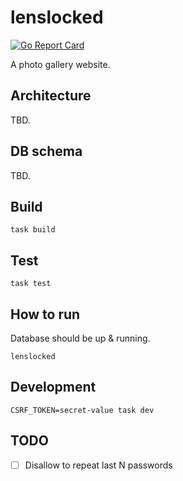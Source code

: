 # lenslocked

[![Go Report Card](https://goreportcard.com/badge/github.com/Jasstkn/lenslocked)](https://goreportcard.com/report/github.com/Jasstkn/lenslocked)

A photo gallery website.

## Architecture

TBD.

## DB schema

TBD.

## Build

```shell
task build
```

## Test

```shell
task test
```

## How to run

Database should be up & running.

```shell
lenslocked
```

## Development

```shell
CSRF_TOKEN=secret-value task dev
```

## TODO
- [ ] Disallow to repeat last N passwords
